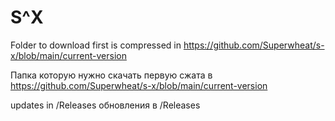 # S^X


Folder to download first is compressed in https://github.com/Superwheat/s-x/blob/main/current-version


Папка которую нужно скачать первую сжата в https://github.com/Superwheat/s-x/blob/main/current-version

updates in /Releases
обновления в /Releases
